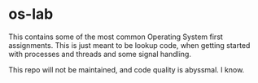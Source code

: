 # os-lab

This contains some of the most common Operating System first assignments. This is just meant to be lookup code, when getting started with processes and threads and some signal handling.

This repo will not be maintained, and code quality is abyssmal. I know.
